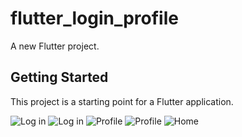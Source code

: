 # flutter_login_profile

A new Flutter project.

## Getting Started

This project is a starting point for a Flutter application.

![Log in](/assets/docs/login01.png)
![Log in](/assets/docs/login02.png)
![Profile](/assets/docs/profile01.png)
![Profile](/assets/docs/profile02.png)
![Home](/assets/docs/home01.png)